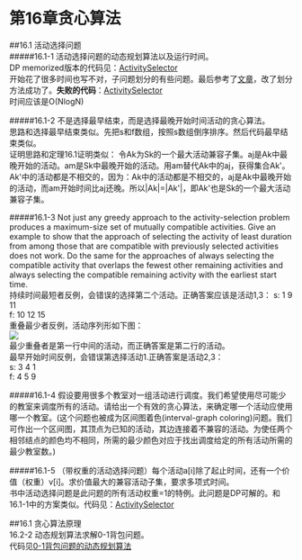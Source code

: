 第16章贪心算法
=
##16.1 活动选择问题  
#####16.1-1 活动选择问题的动态规划算法以及运行时间。  
DP memorized版本的代码见：[ActivitySelector](https://github.com/zhuxiuwei/CLRS/blob/master/src/chap16_GreedyAlgorithms/ActivitySelector.java#L36)  
开始花了很多时间也写不对，子问题划分的有些问题。最后参考了[文章](http://www.cs.princeton.edu/~wayne/cs423/lectures/dynamic-programming-4up.pdf)，改了划分方法成功了。__失败的代码__：[ActivitySelector](https://github.com/zhuxiuwei/CLRS/blob/master/src/chap16_GreedyAlgorithms/ActivitySelector.java#L82)  
时间应该是O(NlogN)  

#####16.1-2 不是选择最早结束，而是选择最晚开始时间活动的贪心算法。  
思路和选择最早结束类似。先把s和f数组，按照s数组倒序排序。然后代码最早结束类似。  
证明思路和定理16.1证明类似： 令Ak为Sk的一个最大活动兼容子集。aj是Ak中最晚开始的活动。am是Sk中最晚开始的活动。用am替代Ak中的aj，获得集合Ak'。Ak'中的活动都是不相交的，因为：Ak中的活动都是不相交的，aj是Ak中最晚开始的活动，而am开始时间比aj还晚。所以|Ak|=|Ak'|，即Ak'也是Sk的一个最大活动兼容子集。  

#####16.1-3 Not just any greedy approach to the activity-selection problem produces a maximum-size set of mutually compatible activities. Give an example to show that
the approach of selecting the activity of least duration from among those that are compatible with previously selected activities does not work. Do the same for the approaches of always selecting the compatible activity that overlaps the fewest other remaining activities and always selecting the compatible remaining activity with the earliest start time.  
持续时间最短者反例，会错误的选择第二个活动。正确答案应该是活动1,3： 
s: 1  9 11  
f: 10 12 15  
重叠最少者反例，活动序列形如下图：  
![](https://github.com/zhuxiuwei/CLRS/blob/master/Images/16.1-3.png)  
最少重叠者是第一行中间的活动，而正确答案是第二行的活动。  
最早开始时间反例，会错误第选择活动1.正确答案是活动2,3：  
s: 3 4 1  
f: 4 5 9  

#####16.1-4 假设要用很多个教室对一组活动进行调度。我们希望使用尽可能少的教室来调度所有的活动。请给出一个有效的贪心算法，来确定哪一个活动应使用哪一个教室。(这个问题也被成为区间图着色(interval-graph coloring)问题。我们可作出一个区间图，其顶点为已知的活动，其边连接着不兼容的活动。为使任两个相邻结点的颜色均不相同，所需的最少颜色对应于找出调度给定的所有活动所需的最少教室数。)  

#####16.1-5 （带权重的活动选择问题）每个活动a[i]除了起止时间，还有一个价值（权重）v[i]。求价值最大的兼容活动子集，要求多项式时间。  
书中活动选择问题是此问题的所有活动权重=1的特例。此问题是DP可解的。和16.1-1中的方案类似。代码见：[ActivitySelector](https://github.com/zhuxiuwei/CLRS/blob/master/src/chap16_GreedyAlgorithms/ActivitySelectorWeighted.java#L21)  

##16.1 贪心算法原理  
16.2-2 动态规划算法求解0-1背包问题。  
代码见[0-1背包问题的动态规划算法](https://github.com/zhuxiuwei/CLRS/blob/master/src/chap16_GreedyAlgorithms/KnapsackProblem.java)  
